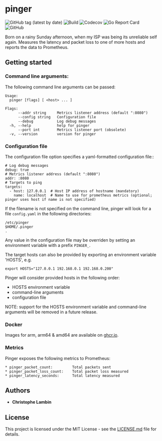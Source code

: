# pinger
![GitHub tag (latest by date)](https://img.shields.io/github/v/tag/clambin/pinger?color=green&label=Release&style=plastic)
![Build](https://github.com/clambin/pinger/workflows/Build/badge.svg)
![Codecov](https://img.shields.io/codecov/c/gh/clambin/pinger?style=plastic)
![Go Report Card](https://goreportcard.com/badge/github.com/clambin/pinger)
![GitHub](https://img.shields.io/github/license/clambin/pinger?style=plastic)

Born on a rainy Sunday afternoon, when my ISP was being its unreliable self again.  Measures the latency and packet loss to one of more hosts and reports the data to Prometheus.

## Getting started
### Command line arguments:

The following command line arguments can be passed:

```
Usage:
  pinger [flags] [ <host> ... ]

Flags:
      --addr string     Metrics listener address (default ":8080")
      --config string   Configuration file
      --debug           Log debug messages
  -h, --help            help for pinger
      --port int        Metrics listener port (obsolete)
  -v, --version         version for pinger
```

### Configuration file
The configuration file option specifies a yaml-formatted configuration file::

```
# Log debug messages
debug: true
# Metrics listener address (default ":8080")
addr: :8080
# Targets to ping
targets: 
  - host: 127.0.0.1  # Host IP address of hostname (mandatory)
    name: localhost  # Name to use for prometheus metrics (optional; pinger uses host if name is not specified)
```

If the filename is not specified on the command line, pinger will look for a file `config.yaml` in the following directories:

```
/etc/pinger
$HOME/.pinger
.
```

Any value in the configuration file may be overriden by setting an environment variable with a prefix `PINGER_`.


The target hosts can also be provided by exporting an environment variable 'HOSTS', e.g.

```
export HOSTS="127.0.0.1 192.168.0.1 192.168.0.200"
```

Pinger will consider provided hosts in the following order:

- HOSTS environment variable
- command-line arguments
- configuration file

NOTE: support for the HOSTS environment variable and command-line arguments will be removed in a future release. 

### Docker

Images for arm, arm64 & amd64 are available on [ghcr.io](https://ghcr.io/clambin/pinger).

### Metrics

Pinger exposes the following metrics to Prometheus:

```
* pinger_packet_count:         Total packets sent
* pinger_packet_loss_count:    Total packet loss measured 
* pinger_latency_seconds:      Total latency measured
```

## Authors

* **Christophe Lambin**

## License

This project is licensed under the MIT License - see the [LICENSE.md](LICENSE.md) file for details.
